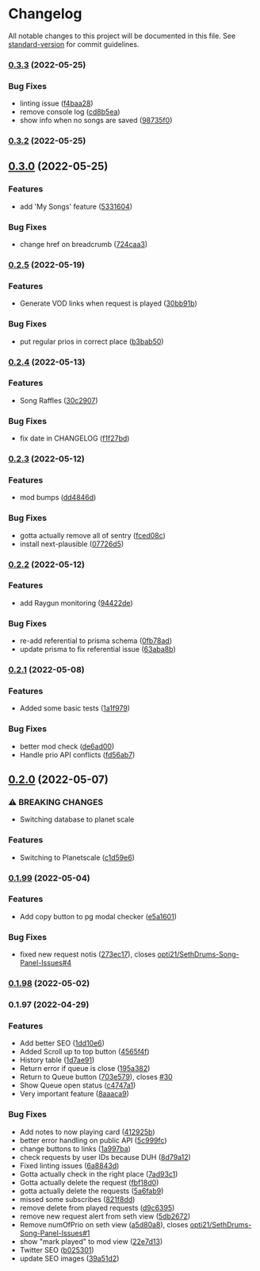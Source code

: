 # Changelog

All notable changes to this project will be documented in this file. See [standard-version](https://github.com/conventional-changelog/standard-version) for commit guidelines.

### [0.3.3](https://github.com/opti21/pepega-panel-frontend/compare/v0.3.2...v0.3.3) (2022-05-25)


### Bug Fixes

* linting issue ([f4baa28](https://github.com/opti21/pepega-panel-frontend/commit/f4baa28855dbe00d11f318057d65a9284b56d550))
* remove console log ([cd8b5ea](https://github.com/opti21/pepega-panel-frontend/commit/cd8b5ea7b032b911675c8aca073485864bb99644))
* show info when no songs are saved ([98735f0](https://github.com/opti21/pepega-panel-frontend/commit/98735f03d15a50c5e22d450b83e1a78be8c47e9c))

### [0.3.2](https://github.com/opti21/pepega-panel-frontend/compare/v0.3.0...v0.3.2) (2022-05-25)

## [0.3.0](https://github.com/opti21/pepega-panel-frontend/compare/v0.2.5...v0.3.0) (2022-05-25)


### Features

* add 'My Songs' feature ([5331604](https://github.com/opti21/pepega-panel-frontend/commit/5331604f30422f4a6e7c5a6991a9a342d373d0a8))


### Bug Fixes

* change href on breadcrumb ([724caa3](https://github.com/opti21/pepega-panel-frontend/commit/724caa3f68fc6a5d656c5b5e8363ffd8a2361c6c))

### [0.2.5](https://github.com/opti21/pepega-panel-frontend/compare/v0.2.4...v0.2.5) (2022-05-19)


### Features

* Generate VOD links when request is played ([30bb91b](https://github.com/opti21/pepega-panel-frontend/commit/30bb91bc7cb12ffee39e8e4474be4360c030eb17))


### Bug Fixes

* put regular prios in correct place ([b3bab50](https://github.com/opti21/pepega-panel-frontend/commit/b3bab5046025169b2acaf9f4fe76e46f7b7ab2f8))

### [0.2.4](https://github.com/opti21/pepega-panel-frontend/compare/v0.2.3...v0.2.4) (2022-05-13)


### Features

* Song Raffles ([30c2907](https://github.com/opti21/pepega-panel-frontend/commit/30c29072298fce5e03f7442d943bb3d6be60c646))


### Bug Fixes

* fix date in CHANGELOG ([f1f27bd](https://github.com/opti21/pepega-panel-frontend/commit/f1f27bd729b62a4ce94ee40b6c622217983cf721))

### [0.2.3](https://github.com/opti21/pepega-panel-frontend/compare/v0.2.2...v0.2.3) (2022-05-12)

### Features

- mod bumps ([dd4846d](https://github.com/opti21/pepega-panel-frontend/commit/dd4846defa6f5d2695a17390cd0e0e00e94f5072))

### Bug Fixes

- gotta actually remove all of sentry ([fced08c](https://github.com/opti21/pepega-panel-frontend/commit/fced08c2fcc42515f34b458ac30ec24b509498c2))
- install next-plausible ([07726d5](https://github.com/opti21/pepega-panel-frontend/commit/07726d5720cea9c1fc877b171c397ccaecf1924e))

### [0.2.2](https://github.com/opti21/pepega-panel-frontend/compare/v0.2.1...v0.2.2) (2022-05-12)

### Features

- add Raygun monitoring ([94422de](https://github.com/opti21/pepega-panel-frontend/commit/94422def48e5ed83b7d1c4b64848a32797b9d057))

### Bug Fixes

- re-add referential to prisma schema ([0fb78ad](https://github.com/opti21/pepega-panel-frontend/commit/0fb78ad58e32f038bbb33a31b27d50c48c11a7a7))
- update prisma to fix referential issue ([63aba8b](https://github.com/opti21/pepega-panel-frontend/commit/63aba8b9993ad247534b465cc4ca6e6f49dfcfa4))

### [0.2.1](https://github.com/opti21/pepega-panel-frontend/compare/v0.2.0...v0.2.1) (2022-05-08)

### Features

- Added some basic tests ([1a1f979](https://github.com/opti21/pepega-panel-frontend/commit/1a1f979efc41a4d9b1759617288316fa24ad6cfc))

### Bug Fixes

- better mod check ([de6ad00](https://github.com/opti21/pepega-panel-frontend/commit/de6ad00ab245f7411e452952279055130e2598f7))
- Handle prio API conflicts ([fd56ab7](https://github.com/opti21/pepega-panel-frontend/commit/fd56ab704a226d53d4d7ad46dca9e8628d549ff6))

## [0.2.0](https://github.com/opti21/pepega-panel-frontend/compare/v0.1.99...v0.2.0) (2022-05-07)

### ⚠ BREAKING CHANGES

- Switching database to planet scale

### Features

- Switching to Planetscale ([c1d59e6](https://github.com/opti21/pepega-panel-frontend/commit/c1d59e69650bdbaf1d6878b7ff1b5989473992d7))

### [0.1.99](https://github.com/opti21/pepega-panel-frontend/compare/v0.1.98...v0.1.99) (2022-05-04)

### Features

- Add copy button to pg modal checker ([e5a1601](https://github.com/opti21/pepega-panel-frontend/commit/e5a160169a5f6c5f0ab17e20458e0566314458f2))

### Bug Fixes

- fixed new request notis ([273ec17](https://github.com/opti21/pepega-panel-frontend/commit/273ec17ce9ac3267ad9382626b6a83fefa2be645)), closes [opti21/SethDrums-Song-Panel-Issues#4](https://github.com/opti21/SethDrums-Song-Panel-Issues/issues/4)

### [0.1.98](https://github.com/opti21/pepega-panel-frontend/compare/v0.1.97...v0.1.98) (2022-05-02)

### 0.1.97 (2022-04-29)

### Features

- Add better SEO ([1dd10e6](https://github.com/opti21/pepega-panel-frontend/commit/1dd10e6d7dec5d5e759ef482439d10035fa05b71))
- Added Scroll up to top button ([4565f4f](https://github.com/opti21/pepega-panel-frontend/commit/4565f4fc0aa8817e28943da62a38b41b81efa3f9))
- History table ([1d7ae91](https://github.com/opti21/pepega-panel-frontend/commit/1d7ae914a42bb606601e0d0c2d6883a89eb4f454))
- Return error if queue is close ([195a382](https://github.com/opti21/pepega-panel-frontend/commit/195a38284c996edf5f1367ae836808be166d07b7))
- Return to Queue button ([703e579](https://github.com/opti21/pepega-panel-frontend/commit/703e57983d246b3ce7c1c5bfc99b39eb5347ad97)), closes [#30](https://github.com/opti21/pepega-panel-frontend/issues/30)
- Show Queue open status ([c4747a1](https://github.com/opti21/pepega-panel-frontend/commit/c4747a1d7cdd7f4cbe66ae7e6e15290e2fc6663a))
- Very important feature ([8aaaca9](https://github.com/opti21/pepega-panel-frontend/commit/8aaaca96b340375647f7e912cb4804f16a1d98ed))

### Bug Fixes

- Add notes to now playing card ([412925b](https://github.com/opti21/pepega-panel-frontend/commit/412925b537ec9702261af0c96b87fee26f07fffe))
- better error handling on public API ([5c999fc](https://github.com/opti21/pepega-panel-frontend/commit/5c999fc77cdae3159214ec0c640e1657296f063b))
- change buttons to links ([1a997ba](https://github.com/opti21/pepega-panel-frontend/commit/1a997baa3bb949b20b0d90b082ac063c2b395d12))
- check requests by user IDs because DUH ([8d79a12](https://github.com/opti21/pepega-panel-frontend/commit/8d79a12f0b89457c2307c4b99a46c86bd3889900))
- Fixed linting issues ([6a8843d](https://github.com/opti21/pepega-panel-frontend/commit/6a8843d7d1f1166ff893bb295c9825801f438511))
- Gotta actually check in the right place ([7ad93c1](https://github.com/opti21/pepega-panel-frontend/commit/7ad93c11217ec160d95446b991c35227fba370be))
- Gotta actually delete the request ([fbf18d0](https://github.com/opti21/pepega-panel-frontend/commit/fbf18d0302c31fc5a150ab1ddb1f3f24843dc9d2))
- gotta actually delete the requests ([5a6fab9](https://github.com/opti21/pepega-panel-frontend/commit/5a6fab95908dd7d97119a290ec816e5e3b5d9612))
- missed some subscribes ([821f8dd](https://github.com/opti21/pepega-panel-frontend/commit/821f8dd932bb6aed99aec15930829ef177c86c01))
- remove delete from played requests ([d9c6395](https://github.com/opti21/pepega-panel-frontend/commit/d9c6395be46e35256b477bf11125d828a5898eb9))
- remove new request alert from seth view ([5db2672](https://github.com/opti21/pepega-panel-frontend/commit/5db2672da6b65cef82bc106a41fd22bae721b10d))
- Remove numOfPrio on seth view ([a5d80a8](https://github.com/opti21/pepega-panel-frontend/commit/a5d80a8f8d5d1f8ec2ce3adb3f560df6e9be4d45)), closes [opti21/SethDrums-Song-Panel-Issues#1](https://github.com/opti21/SethDrums-Song-Panel-Issues/issues/1)
- show "mark played" to mod view ([22e7d13](https://github.com/opti21/pepega-panel-frontend/commit/22e7d13e53cb8c53257244131d25224813b453f0))
- Twitter SEO ([b025301](https://github.com/opti21/pepega-panel-frontend/commit/b0253017ba96426a0444de777803fa3bbc37edea))
- update SEO images ([39a51d2](https://github.com/opti21/pepega-panel-frontend/commit/39a51d25282cefe23821168eb913cd415e1fd4d6))

